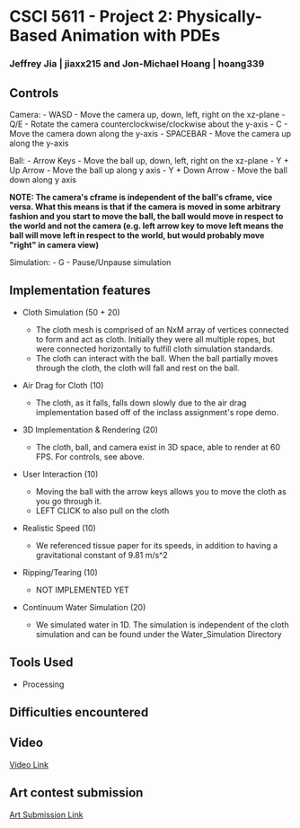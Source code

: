 # CSCI 5611 - Project 2: Physically-Based Animation with PDEs
### Jeffrey Jia | jiaxx215 and Jon-Michael Hoang | hoang339

## Controls

Camera:
    - WASD - Move the camera up, down, left, right on the xz-plane
    - Q/E - Rotate the camera counterclockwise/clockwise about the y-axis
    - C - Move the camera down along the y-axis
    - SPACEBAR - Move the camera up along the y-axis

Ball:
    - Arrow Keys - Move the ball up, down, left, right on the xz-plane
    - Y + Up Arrow - Move the ball up along y axis
    - Y + Down Arrow - Move the ball down along y axis

**NOTE: The camera's cframe is independent of the ball's cframe, vice versa. What this means is that if the camera is moved in some arbitrary fashion and you start to move the ball, the ball would move in respect to the world and not the camera (e.g. left arrow key to move left means the ball will move left in respect to the world, but would probably move "right" in camera view)**

Simulation:
    - G - Pause/Unpause simulation


## Implementation features

- Cloth Simulation (50 + 20)
    - The cloth mesh is comprised of an NxM array of vertices connected to form and act as cloth. Initially they were all multiple ropes, but were connected horizontally to fulfill cloth simulation standards.
    - The cloth can interact with the ball. When the ball partially moves through the cloth, the cloth will fall and rest on the ball.

- Air Drag for Cloth (10)
    - The cloth, as it falls, falls down slowly due to the air drag implementation based off of the inclass assignment's rope demo.

- 3D Implementation & Rendering (20)
    - The cloth, ball, and camera exist in 3D space, able to render at 60 FPS. For controls, see above.

- User Interaction (10)
    - Moving the ball with the arrow keys allows you to move the cloth as you go through it.
    - LEFT CLICK to also pull on the cloth

- Realistic Speed (10)
    - We referenced tissue paper for its speeds, in addition to having a gravitational constant of 9.81 m/s^2

- Ripping/Tearing (10)
    - NOT IMPLEMENTED YET

- Continuum Water Simulation (20)
    - We simulated water in 1D. The simulation is independent of the cloth simulation and can be found under the Water_Simulation Directory

## Tools Used
- Processing


## Difficulties encountered



## Video

[Video Link](https://youtube.com/)

## Art contest submission
[Art Submission Link](https://imgur.com/)
